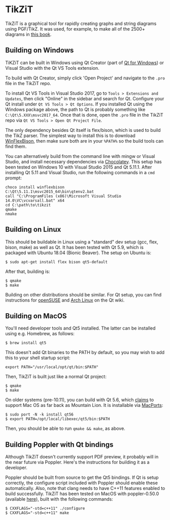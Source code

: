 
# TikZiT

TikZiT is a graphical tool for rapidly creating graphs and string diagrams using PGF/TikZ. It was used, for example, to make all of the 2500+ diagrams in <a href="http://cambridge.org/pqp">this book</a>.

## Building on Windows

TiKZiT can be built in Windows using Qt Creator (part of <a href="http://doc.qt.io/qt-5/windows-support.html">Qt for Windows</a>) or Visual Studio with the Qt VS Tools extension.

To build with Qt Creator, simply click 'Open Project' and navigate to the `.pro` file in the TikZiT repo.

To install Qt VS Tools in Visual Studio 2017, go to `Tools > Extensions and Updates`, then click "Online" in the sidebar and search for Qt. Configure your Qt install under `Qt VS Tools > Qt Options`. If you installed Qt using the Windows package above, the path to Qt is probably something like `C:\Qt\5.XXX\msvc2017_64`. Once that is done, open the `.pro` file in the TikZiT repo via `Qt VS Tools > Open Qt Project File`.

The only dependency besides Qt itself is flex/bison, which is used to build the TikZ parser. The simplest way to install this is to download <a href="https://github.com/lexxmark/winflexbison">WinFlexBison</a>, then make sure both are in your `%PATH%` so the build tools can find them.

You can alternatively build from the command line with mingw or Visual Studio, and install necessary dependencies via <a href="https://chocolatey.org">Chocolatey</a>. This setup has been tested on Windows 10 with Visual Studio 2015 and Qt 5.11.1. After installing Qt 5.11 and Visual Studio, run the following commands in a `cmd` prompt:

    
    choco install winflexbison
    C:\Qt\5.11.1\msvc2015_64\bin\qtenv2.bat
    call "C:\ProgramFiles (x86)\Microsoft Visual Studio 14.0\VC\vcvarsall.bat" x64
    cd C:\path\to\tikzit
    qmake
    nmake



## Building on Linux

This should be buildable in Linux using a "standard" dev setup (gcc, flex, bison, make) as well as Qt. It has been tested with Qt 5.9, which is packaged with Ubuntu 18.04 (Bionic Beaver). The setup on Ubuntu is:

    $ sudo apt-get install flex bison qt5-default

After that, building is:

    $ qmake
    $ make

Building on other distributions should be similar. For Qt setup, you can find instructions for <a href="https://wiki.qt.io/Install_Qt_5_on_openSUSE">openSUSE</a> and <a href="https://wiki.archlinux.org/index.php/qt">Arch Linux</a> on the Qt wiki.


## Building on MacOS

You'll need developer tools and Qt5 installed. The latter can be installed using e.g. Homebrew, as follows:

    $ brew install qt5

This doesn't add Qt binaries to the PATH by default, so you may wish to add this to your shell startup script:

    export PATH="/usr/local/opt/qt/bin:$PATH"

Then, TikZiT is built just like a normal Qt project:

    $ qmake
    $ make


On older systems (pre-10.11), you can build with Qt 5.6, which <a href="http://doc.qt.io/qt-5/supported-platforms-and-configurations.html">claims</a> to support Mac OS as far back as Mountain Lion. It is installable via <a href="https://www.macports.org">MacPorts</a>:

    $ sudo port -N -k install qt56
    $ export PATH=/opt/local/libexec/qt5/bin:$PATH

Then, you should be able to run `qmake && make`, as above.




## Building Poppler with Qt bindings

Although TikZiT doesn't currently support PDF preview, it probably will in the near future via Poppler. Here's the instructions for building it as a developer.

Poppler should be built from source to get the Qt5 bindings. If Qt is setup correctly, the configure script included with Poppler should enable these automatically. Also, note that clang needs to have C++11 features enabled to build successfully. TikZiT has been tested on MacOS with poppler-0.50.0 (available <a href="https://poppler.freedesktop.org/releases.html">here</a>), built with the following commands:

    $ CXXFLAGS="-std=c++11" ./configure
    $ CXXFLAGS="-std=c++11" make

